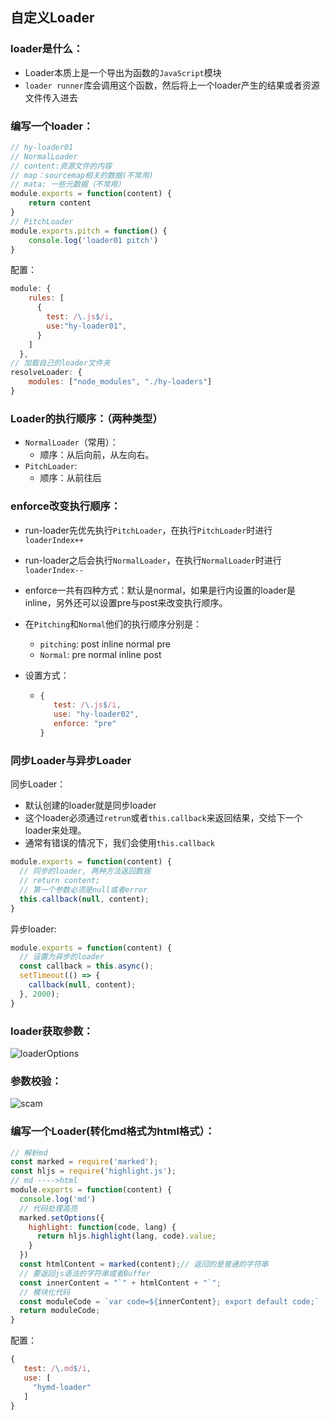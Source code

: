 ## 自定义Loader

### loader是什么：

- Loader本质上是一个导出为函数的`JavaScript`模块
- `loader runner`库会调用这个函数，然后将上一个loader产生的结果或者资源文件传入进去

### 编写一个loader：

```js
// hy-loader01
// NormalLoader
// content:资源文件的内容
// map：sourcemap相关的数据(不常用)
// mata: 一些元数据（不常用）
module.exports = function(content) {
    return content
}
// PitchLoader
module.exports.pitch = function() {
    console.log('loader01 pitch')
}
```

配置：

```js
module: {
    rules: [
      {
        test: /\.js$/i,
        use:"hy-loader01",
      }
    ]
  },
// 加载自己的loader文件夹
resolveLoader: {
    modules: ["node_modules", "./hy-loaders"]
}
```

### Loader的执行顺序：（两种类型）

- `NormalLoader`（常用）：
  - 顺序：从后向前，从左向右。
- `PitchLoader`:
  - 顺序：从前往后

### enforce改变执行顺序：

- run-loader先优先执行`PitchLoader`，在执行`PitchLoader`时进行`loaderIndex++`

- run-loader之后会执行`NormalLoader`，在执行`NormalLoader`时进行`loaderIndex--`

- enforce一共有四种方式：默认是normal，如果是行内设置的loader是inline，另外还可以设置pre与post来改变执行顺序。

- 在`Pitching`和`Normal`他们的执行顺序分别是：

  - `pitching`: post	inline	normal	pre
  - `Normal`: pre     normal    inline    post

- 设置方式：

  - ```js
    {
       test: /\.js$/i,
       use: "hy-loader02",
       enforce: "pre"
    }
    ```

### 同步Loader与异步Loader

同步Loader：

- 默认创建的loader就是同步loader
- 这个loader必须通过`retrun`或者`this.callback`来返回结果，交给下一个loader来处理。
- 通常有错误的情况下，我们会使用`this.callback`

```js
module.exports = function(content) {
  // 同步的loader, 两种方法返回数据
  // return content;
  // 第一个参数必须是null或者error
  this.callback(null, content);
}
```

异步loader:

```js
module.exports = function(content) {
  // 设置为异步的loader
  const callback = this.async();
  setTimeout(() => {
    callback(null, content);
  }, 2000);
}
```

### loader获取参数：

![loaderOptions](D:./img/loaderOptions.png)

### 参数校验：

![scam](D:./img/scam.png)

### 编写一个Loader(转化md格式为html格式）：

```js
// 解析md
const marked = require('marked');
const hljs = require('highlight.js');
// md ---->html
module.exports = function(content) {
  console.log('md')
  // 代码处理高亮
  marked.setOptions({
    highlight: function(code, lang) {
      return hljs.highlight(lang, code).value;
    }
  })
  const htmlContent = marked(content);// 返回的是普通的字符串
  // 要返回js语法的字符串或者Buffer
  const innerContent = "`" + htmlContent + "`";
  // 模块化代码
  const moduleCode = `var code=${innerContent}; export default code;`
  return moduleCode;
} 
```

配置：

```js
{
   test: /\.md$/i,
   use: [
     "hymd-loader"
   ]
}
```

